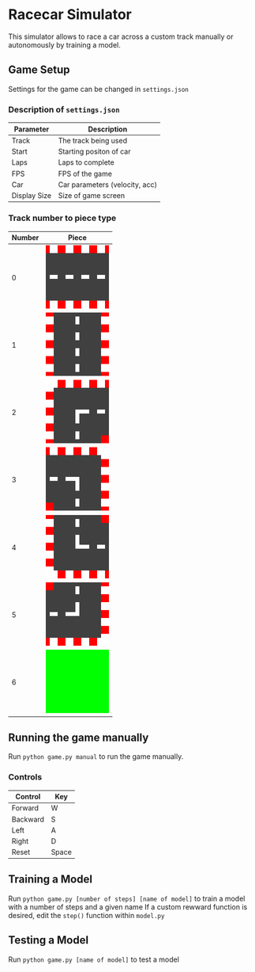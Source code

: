 # Racecar Simulator

This simulator allows to race a car across a custom track manually or autonomously by training a model.

## Game Setup
Settings for the game can be changed in `settings.json`

### Description of `settings.json`

| Parameter   | Description                   |
| ----------- | ----------------------------- |
| Track       | The track being used          |
| Start       | Starting positon of car       |
| Laps        | Laps to complete              |
| FPS         | FPS of the game               |
| Car         | Car parameters (velocity, acc)|
| Display Size| Size of game screen           |

### Track number to piece type

|Number | Piece |
|------ | ----- |
|0      | ![Drag Racing](images/horizontal.png) |
|1      | ![Drag Racing](images/vertical.png)   |
|2      | ![Drag Racing](images/topleft.png)    |
|3      | ![Drag Racing](images/topright.png)   |
|4      | ![Drag Racing](images/bottomleft.png) |
|5      | ![Drag Racing](images/bottomright.png)|
|6      | ![Drag Racing](images/grass.png)      |

## Running the game manually
Run `python game.py manual` to run the game manually.
### Controls
| Control | Key  |
| ------- | ---- |
| Forward | W    |
| Backward| S    |
| Left    | A    |
| Right   | D    |
| Reset   | Space|

## Training a Model
Run `python game.py [number of steps] [name of model]` to train a model with a number of steps and a given name
If a custom rewward function is desired, edit the `step()` function within `model.py`

## Testing a Model
Run `python game.py [name of model]` to test a model
